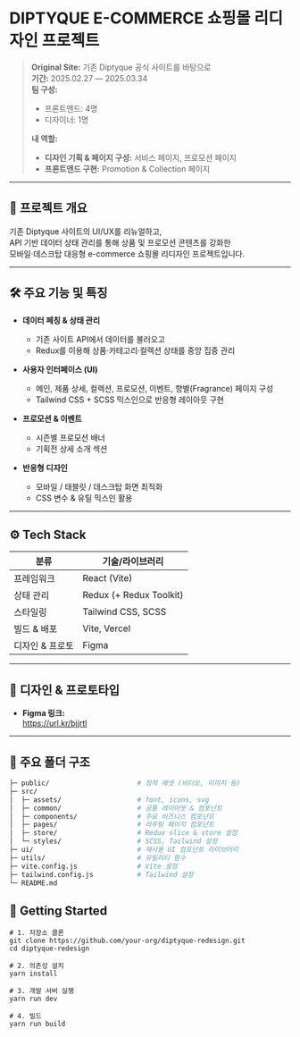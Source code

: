 # DIPTYQUE E-COMMERCE 쇼핑몰 리디자인 프로젝트

> **Original Site:** 기존 Diptyque 공식 사이트를 바탕으로  
> **기간:** 2025.02.27 ― 2025.03.34  
> **팀 구성:**
>
> - 프론트엔드: 4명
> - 디자이너: 1명
>
> **내 역할:**
>
> - **디자인 기획 & 페이지 구성:** 서비스 페이지, 프로모션 페이지
> - **프론트엔드 구현:** Promotion & Collection 페이지

---

## 📖 프로젝트 개요

기존 Diptyque 사이트의 UI/UX를 리뉴얼하고,  
API 기반 데이터 상태 관리를 통해 상품 및 프로모션 콘텐츠를 강화한  
모바일·데스크탑 대응형 e-commerce 쇼핑몰 리디자인 프로젝트입니다.

---

## 🛠 주요 기능 및 특징

- **데이터 페칭 & 상태 관리**

  - 기존 사이트 API에서 데이터를 불러오고
  - Redux를 이용해 상품·카테고리·컬렉션 상태를 중앙 집중 관리

- **사용자 인터페이스 (UI)**

  - 메인, 제품 상세, 컬렉션, 프로모션, 이벤트, 향별(Fragrance) 페이지 구성
  - Tailwind CSS + SCSS 믹스인으로 반응형 레이아웃 구현

- **프로모션 & 이벤트**

  - 시즌별 프로모션 배너
  - 기획전 상세 소개 섹션

- **반응형 디자인**
  - 모바일 / 태블릿 / 데스크탑 화면 최적화
  - CSS 변수 & 유틸 믹스인 활용

---

## ⚙️ Tech Stack

| 분류            | 기술/라이브러리         |
| --------------- | ----------------------- |
| 프레임워크      | React (Vite)            |
| 상태 관리       | Redux (+ Redux Toolkit) |
| 스타일링        | Tailwind CSS, SCSS      |
| 빌드 & 배포     | Vite, Vercel            |
| 디자인 & 프로토 | Figma                   |

---

## 🎨 디자인 & 프로토타입

- **Figma 링크:**  
  https://url.kr/bjjrtl

---

## 📂 주요 폴더 구조

```bash
├─ public/                      # 정적 에셋 (비디오, 이미지 등)
├─ src/
│  ├─ assets/                   # font, icons, svg
│  ├─ common/                   # 공통 레이아웃 & 컴포넌트
│  ├─ components/               # 주요 비즈니스 컴포넌트
│  ├─ pages/                    # 라우팅 페이지 컴포넌트
│  ├─ store/                    # Redux slice & store 설정
│  └─ styles/                   # SCSS, Tailwind 설정
├─ ui/                          # 재사용 UI 컴포넌트 라이브러리
├─ utils/                       # 유틸리티 함수
├─ vite.config.js               # Vite 설정
├─ tailwind.config.js           # Tailwind 설정
└─ README.md
```

## 🚀 Getting Started

```
# 1. 저장소 클론
git clone https://github.com/your-org/diptyque-redesign.git
cd diptyque-redesign

# 2. 의존성 설치
yarn install

# 3. 개발 서버 실행
yarn run dev

# 4. 빌드
yarn run build
```
<!--
## 🚀 시연 영상

<details><summary>Promotion</summary> 

</details>
-->
